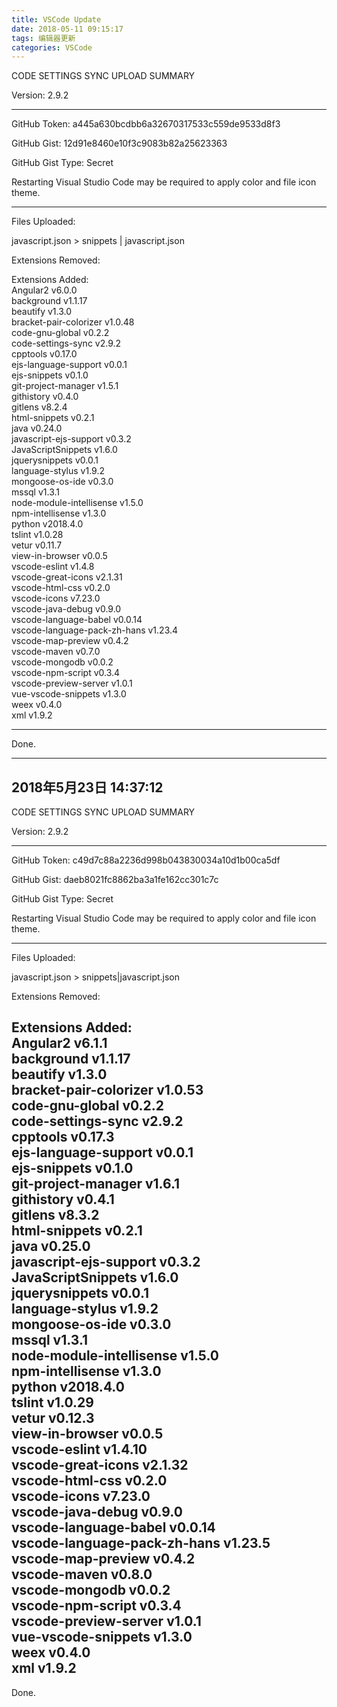 ```yaml
---
title: VSCode Update
date: 2018-05-11 09:15:17
tags: 编辑器更新
categories: VSCode
---
```


CODE SETTINGS SYNC UPLOAD SUMMARY

Version: 2.9.2

--------------------
GitHub Token: a445a630bcdbb6a32670317533c559de9533d8f3

GitHub Gist: 12d91e8460e10f3c9083b82a25623363

GitHub Gist Type: Secret

Restarting Visual Studio Code may be required to apply color and file icon theme.

--------------------
Files Uploaded:

  javascript.json > snippets | javascript.json

  Extensions Removed:

Extensions Added: \
  Angular2 v6.0.0 \
  background v1.1.17 \
  beautify v1.3.0 \
  bracket-pair-colorizer v1.0.48 \
  code-gnu-global v0.2.2 \
  code-settings-sync v2.9.2 \
  cpptools v0.17.0 \
  ejs-language-support v0.0.1 \
  ejs-snippets v0.1.0 \
  git-project-manager v1.5.1 \
  githistory v0.4.0 \
  gitlens v8.2.4 \
  html-snippets v0.2.1 \
  java v0.24.0 \
  javascript-ejs-support v0.3.2 \
  JavaScriptSnippets v1.6.0 \
  jquerysnippets v0.0.1 \
  language-stylus v1.9.2 \
  mongoose-os-ide v0.3.0 \
  mssql v1.3.1 \
  node-module-intellisense v1.5.0 \
  npm-intellisense v1.3.0 \
  python v2018.4.0 \
  tslint v1.0.28 \
  vetur v0.11.7 \
  view-in-browser v0.0.5 \
  vscode-eslint v1.4.8 \
  vscode-great-icons v2.1.31 \
  vscode-html-css v0.2.0 \
  vscode-icons v7.23.0 \
  vscode-java-debug v0.9.0 \
  vscode-language-babel v0.0.14 \
  vscode-language-pack-zh-hans v1.23.4 \
  vscode-map-preview v0.4.2 \
  vscode-maven v0.7.0 \
  vscode-mongodb v0.0.2 \
  vscode-npm-script v0.3.4 \
  vscode-preview-server v1.0.1 \
  vue-vscode-snippets v1.3.0 \
  weex v0.4.0 \
  xml v1.9.2
  
--------------------
Done.

--------------------

## 2018年5月23日 14:37:12

CODE SETTINGS SYNC UPLOAD SUMMARY

Version: 2.9.2

--------------------

GitHub Token: c49d7c88a2236d998b043830034a10d1b00ca5df

GitHub Gist: daeb8021fc8862ba3a1fe162cc301c7c

GitHub Gist Type: Secret

Restarting Visual Studio Code may be required to apply color and file icon theme.

--------------------

Files Uploaded:

  javascript.json > snippets|javascript.json

  Extensions Removed:

Extensions Added:\
  Angular2 v6.1.1\
  background v1.1.17\
  beautify v1.3.0\
  bracket-pair-colorizer v1.0.53\
  code-gnu-global v0.2.2\
  code-settings-sync v2.9.2\
  cpptools v0.17.3\
  ejs-language-support v0.0.1\
  ejs-snippets v0.1.0\
  git-project-manager v1.6.1\
  githistory v0.4.1\
  gitlens v8.3.2\
  html-snippets v0.2.1\
  java v0.25.0\
  javascript-ejs-support v0.3.2\
  JavaScriptSnippets v1.6.0\
  jquerysnippets v0.0.1\
  language-stylus v1.9.2\
  mongoose-os-ide v0.3.0\
  mssql v1.3.1\
  node-module-intellisense v1.5.0\
  npm-intellisense v1.3.0\
  python v2018.4.0\
  tslint v1.0.29\
  vetur v0.12.3\
  view-in-browser v0.0.5\
  vscode-eslint v1.4.10\
  vscode-great-icons v2.1.32\
  vscode-html-css v0.2.0\
  vscode-icons v7.23.0\
  vscode-java-debug v0.9.0\
  vscode-language-babel v0.0.14\
  vscode-language-pack-zh-hans v1.23.5\
  vscode-map-preview v0.4.2\
  vscode-maven v0.8.0\
  vscode-mongodb v0.0.2\
  vscode-npm-script v0.3.4\
  vscode-preview-server v1.0.1\
  vue-vscode-snippets v1.3.0\
  weex v0.4.0\
  xml v1.9.2
--------------------
Done.